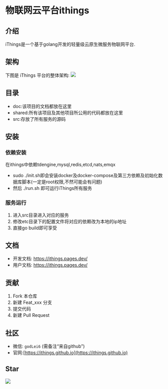 # 物联网云平台ithings
## 介绍
iThings是一个基于golang开发的轻量级云原生微服务物联网平台.
## 架构
下图是 iThings 平台的整体架构:
<img src="/assets/img/things/ithings架构图.png">
## 目录
- doc:该项目的文档都放在这里
- shared:所有该项目及其他项目所公用的代码都放在这里
- src:存放了所有服务的源码

## 安装
### 依赖安装
在ithings中依赖tdengine,mysql,redis,etcd,nats,emqx
* sudo ./init.sh即会安装docker及docker-compose及第三方依赖及初始化数据库脚本(一定是root权限,不然可能会有问题)
* 然后 ./run.sh 即可运行iThings所有服务
### 服务运行
1. 进入src目录进入对应的服务
2. 修改etc目录下的配置文件将对应的依赖改为本地的ip地址
3. 直接go build即可享受

## 文档

- 开发文档: https://ithings.pages.dev/
- 用户文档: https://ithings.pages.dev/


## 贡献

1.  Fork 本仓库
2.  新建 Feat_xxx 分支
3.  提交代码
4.  新建 Pull Request

## 社区
- 微信: `godLei6` (需备注“来自github”)
- 官网:[https://ithings.github.io](https://ithings.github.io)

## Star
<img src="https://starchart.cc/i4de/ithings.svg">